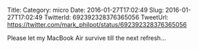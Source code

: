 Title: 
Category: micro
Date: 2016-01-27T17:02:49
Slug: 2016-01-27T17:02:49
TwitterId: 692392328376365056
TweetUrl: https://twitter.com/mark_philpot/status/692392328376365056

Please let my MacBook Air survive till the next refresh...